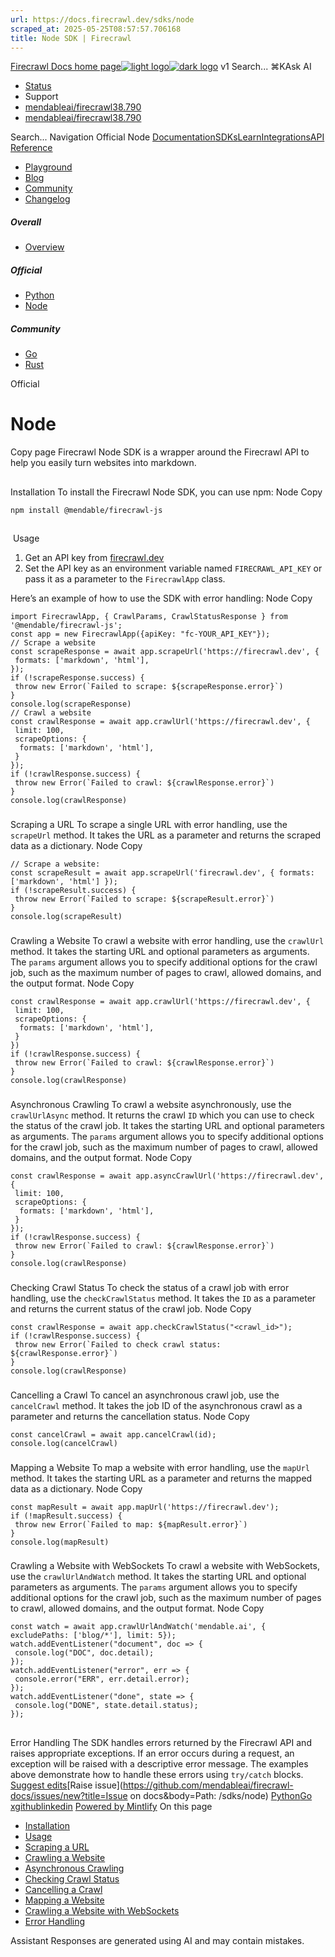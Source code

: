 ```yaml
---
url: https://docs.firecrawl.dev/sdks/node
scraped_at: 2025-05-25T08:57:57.706168
title: Node SDK | Firecrawl
---
```


[Firecrawl Docs home page![light logo](https://mintlify.s3.us-west-1.amazonaws.com/firecrawl/logo/logo.png)![dark logo](https://mintlify.s3.us-west-1.amazonaws.com/firecrawl/logo/logo-dark.png)](https://firecrawl.dev)
v1
Search...
⌘KAsk AI
  * [Status](https://firecrawl.betteruptime.com)
  * Support
  * [mendableai/firecrawl38.790](https://github.com/mendableai/firecrawl)
  * [mendableai/firecrawl38.790](https://github.com/mendableai/firecrawl)


Search...
Navigation
Official
Node
[Documentation](https://docs.firecrawl.dev/introduction)[SDKs](https://docs.firecrawl.dev/sdks/overview)[Learn](https://www.firecrawl.dev/blog/category/tutorials)[Integrations](https://www.firecrawl.dev/app)[API Reference](https://docs.firecrawl.dev/api-reference/introduction)
* [Playground](https://firecrawl.dev/playground)
* [Blog](https://firecrawl.dev/blog)
* [Community](https://discord.gg/gSmWdAkdwd)
* [Changelog](https://firecrawl.dev/changelog)
##### Overall
  * [Overview](https://docs.firecrawl.dev/sdks/overview)


##### Official
  * [Python](https://docs.firecrawl.dev/sdks/python)
  * [Node](https://docs.firecrawl.dev/sdks/node)


##### Community
  * [Go](https://docs.firecrawl.dev/sdks/go)
  * [Rust](https://docs.firecrawl.dev/sdks/rust)


Official
# Node
Copy page
Firecrawl Node SDK is a wrapper around the Firecrawl API to help you easily turn websites into markdown.
## 
[​](https://docs.firecrawl.dev/sdks/node#installation)
Installation
To install the Firecrawl Node SDK, you can use npm:
Node
Copy
```
npm install @mendable/firecrawl-js

```

## 
[​](https://docs.firecrawl.dev/sdks/node#usage)
Usage
  1. Get an API key from [firecrawl.dev](https://firecrawl.dev)
  2. Set the API key as an environment variable named `FIRECRAWL_API_KEY` or pass it as a parameter to the `FirecrawlApp` class.


Here’s an example of how to use the SDK with error handling:
Node
Copy
```
import FirecrawlApp, { CrawlParams, CrawlStatusResponse } from '@mendable/firecrawl-js';
const app = new FirecrawlApp({apiKey: "fc-YOUR_API_KEY"});
// Scrape a website
const scrapeResponse = await app.scrapeUrl('https://firecrawl.dev', {
 formats: ['markdown', 'html'],
});
if (!scrapeResponse.success) {
 throw new Error(`Failed to scrape: ${scrapeResponse.error}`)
}
console.log(scrapeResponse)
// Crawl a website
const crawlResponse = await app.crawlUrl('https://firecrawl.dev', {
 limit: 100,
 scrapeOptions: {
  formats: ['markdown', 'html'],
 }
});
if (!crawlResponse.success) {
 throw new Error(`Failed to crawl: ${crawlResponse.error}`)
}
console.log(crawlResponse)

```

### 
[​](https://docs.firecrawl.dev/sdks/node#scraping-a-url)
Scraping a URL
To scrape a single URL with error handling, use the `scrapeUrl` method. It takes the URL as a parameter and returns the scraped data as a dictionary.
Node
Copy
```
// Scrape a website:
const scrapeResult = await app.scrapeUrl('firecrawl.dev', { formats: ['markdown', 'html'] });
if (!scrapeResult.success) {
 throw new Error(`Failed to scrape: ${scrapeResult.error}`)
}
console.log(scrapeResult)

```

### 
[​](https://docs.firecrawl.dev/sdks/node#crawling-a-website)
Crawling a Website
To crawl a website with error handling, use the `crawlUrl` method. It takes the starting URL and optional parameters as arguments. The `params` argument allows you to specify additional options for the crawl job, such as the maximum number of pages to crawl, allowed domains, and the output format.
Node
Copy
```
const crawlResponse = await app.crawlUrl('https://firecrawl.dev', {
 limit: 100,
 scrapeOptions: {
  formats: ['markdown', 'html'],
 }
})
if (!crawlResponse.success) {
 throw new Error(`Failed to crawl: ${crawlResponse.error}`)
}
console.log(crawlResponse)

```

### 
[​](https://docs.firecrawl.dev/sdks/node#asynchronous-crawling)
Asynchronous Crawling
To crawl a website asynchronously, use the `crawlUrlAsync` method. It returns the crawl `ID` which you can use to check the status of the crawl job. It takes the starting URL and optional parameters as arguments. The `params` argument allows you to specify additional options for the crawl job, such as the maximum number of pages to crawl, allowed domains, and the output format.
Node
Copy
```
const crawlResponse = await app.asyncCrawlUrl('https://firecrawl.dev', {
 limit: 100,
 scrapeOptions: {
  formats: ['markdown', 'html'],
 }
});
if (!crawlResponse.success) {
 throw new Error(`Failed to crawl: ${crawlResponse.error}`)
}
console.log(crawlResponse)

```

### 
[​](https://docs.firecrawl.dev/sdks/node#checking-crawl-status)
Checking Crawl Status
To check the status of a crawl job with error handling, use the `checkCrawlStatus` method. It takes the `ID` as a parameter and returns the current status of the crawl job.
Node
Copy
```
const crawlResponse = await app.checkCrawlStatus("<crawl_id>");
if (!crawlResponse.success) {
 throw new Error(`Failed to check crawl status: ${crawlResponse.error}`)
}
console.log(crawlResponse)

```

### 
[​](https://docs.firecrawl.dev/sdks/node#cancelling-a-crawl)
Cancelling a Crawl
To cancel an asynchronous crawl job, use the `cancelCrawl` method. It takes the job ID of the asynchronous crawl as a parameter and returns the cancellation status.
Node
Copy
```
const cancelCrawl = await app.cancelCrawl(id);
console.log(cancelCrawl)

```

### 
[​](https://docs.firecrawl.dev/sdks/node#mapping-a-website)
Mapping a Website
To map a website with error handling, use the `mapUrl` method. It takes the starting URL as a parameter and returns the mapped data as a dictionary.
Node
Copy
```
const mapResult = await app.mapUrl('https://firecrawl.dev');
if (!mapResult.success) {
 throw new Error(`Failed to map: ${mapResult.error}`)
}
console.log(mapResult)

```

### 
[​](https://docs.firecrawl.dev/sdks/node#crawling-a-website-with-websockets)
Crawling a Website with WebSockets
To crawl a website with WebSockets, use the `crawlUrlAndWatch` method. It takes the starting URL and optional parameters as arguments. The `params` argument allows you to specify additional options for the crawl job, such as the maximum number of pages to crawl, allowed domains, and the output format.
Node
Copy
```
const watch = await app.crawlUrlAndWatch('mendable.ai', { excludePaths: ['blog/*'], limit: 5});
watch.addEventListener("document", doc => {
 console.log("DOC", doc.detail);
});
watch.addEventListener("error", err => {
 console.error("ERR", err.detail.error);
});
watch.addEventListener("done", state => {
 console.log("DONE", state.detail.status);
});

```

## 
[​](https://docs.firecrawl.dev/sdks/node#error-handling)
Error Handling
The SDK handles errors returned by the Firecrawl API and raises appropriate exceptions. If an error occurs during a request, an exception will be raised with a descriptive error message. The examples above demonstrate how to handle these errors using `try/catch` blocks.
[Suggest edits](https://github.com/mendableai/firecrawl-docs/edit/main/sdks/node.mdx)[Raise issue](https://github.com/mendableai/firecrawl-docs/issues/new?title=Issue on docs&body=Path: /sdks/node)
[Python](https://docs.firecrawl.dev/sdks/python)[Go](https://docs.firecrawl.dev/sdks/go)
[x](https://x.com/firecrawl_dev)[github](https://github.com/mendableai/firecrawl)[linkedin](https://www.linkedin.com/company/firecrawl)
[Powered by Mintlify](https://mintlify.com/preview-request?utm_campaign=poweredBy&utm_medium=referral&utm_source=docs.firecrawl.dev)
On this page
  * [Installation](https://docs.firecrawl.dev/sdks/node#installation)
  * [Usage](https://docs.firecrawl.dev/sdks/node#usage)
  * [Scraping a URL](https://docs.firecrawl.dev/sdks/node#scraping-a-url)
  * [Crawling a Website](https://docs.firecrawl.dev/sdks/node#crawling-a-website)
  * [Asynchronous Crawling](https://docs.firecrawl.dev/sdks/node#asynchronous-crawling)
  * [Checking Crawl Status](https://docs.firecrawl.dev/sdks/node#checking-crawl-status)
  * [Cancelling a Crawl](https://docs.firecrawl.dev/sdks/node#cancelling-a-crawl)
  * [Mapping a Website](https://docs.firecrawl.dev/sdks/node#mapping-a-website)
  * [Crawling a Website with WebSockets](https://docs.firecrawl.dev/sdks/node#crawling-a-website-with-websockets)
  * [Error Handling](https://docs.firecrawl.dev/sdks/node#error-handling)


Assistant
Responses are generated using AI and may contain mistakes.

